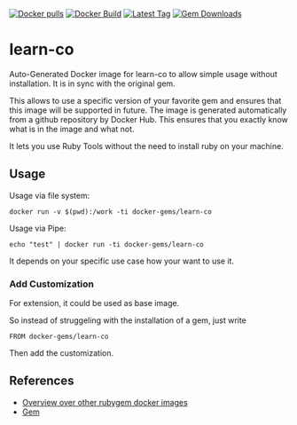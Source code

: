 [![Docker pulls](https://img.shields.io/docker/pulls/rubygem/learn-co.svg)](https://hub.docker.com/r/rubygem/learn-co/)
[![Docker Build](https://img.shields.io/docker/automated/rubygem/learn-co.svg)](https://hub.docker.com/r/rubygem/learn-co/)
[![Latest Tag](https://img.shields.io/github/tag/docker-rubygem/learn-co.svg)](https://hub.docker.com/r/rubygem/learn-co/)
[![Gem Downloads](https://img.shields.io/gem/dt/learn-co.svg)](https://rubygems.org/gems/learn-co/)
# learn-co

Auto-Generated Docker image for learn-co to allow simple usage without installation.
It is in sync with the original gem.

This allows to use a specific version of your favorite gem and ensures that this image will be supported in future.
The image is generated automatically from a github repository by Docker Hub.
This ensures that you exactly know what is in the image and what not.

It lets you use Ruby Tools without the need to install ruby on your machine.

## Usage

Usage via file system:

`docker run -v $(pwd):/work -ti docker-gems/learn-co`

Usage via Pipe:

`echo "test" | docker run -ti docker-gems/learn-co`

It depends on your specific use case how your want to use it.

### Add Customization

For extension, it could be used as base image.

So instead of struggeling with the installation of a gem, just write

`FROM docker-gems/learn-co`

Then add the customization.

## References

 - [Overview over other rubygem docker images](https://github.com/thinkbot/docker-rubygem)
 - [Gem](https://rubygems.org/gems/learn-co/)
